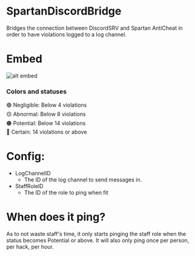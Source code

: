 # SpartanDiscordBridge

Bridges the connection between DiscordSRV and Spartan AntiCheat in order to have violations logged to a log channel.

<h1>Embed</h1>

![alt embed](https://i.ibb.co/3Bm3LWh/download.png)

<h3>Colors and statuses</h3>

🟢 Negligible: Below 4 violations<br/>
🟡 Abnormal: Below 8 violations<br/>
🟠 Potential: Below 14 violations<br/>
🔴 Certain: 14 violations or above<br/>

<h1>Config:</h1>
<ul>
  <li>
    LogChannelID
    <ul><li>The ID of the log channel to send messages in.</li></ul>
  </li>
  <li>
    StaffRoleID
    <ul><li>The ID of the role to ping when fit</li></ul>
  </li>
</ul>

<h1>When does it ping?</h1>

As to not waste staff's time, it only starts pinging the staff role when the status becomes Potential or above. It will also only ping once per person, per hack, per hour.
